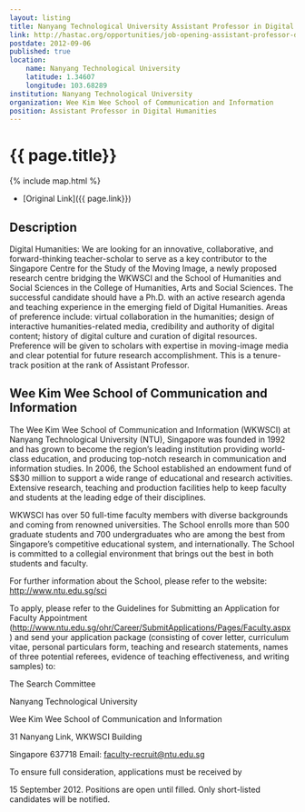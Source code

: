 ```yaml
---
layout: listing
title: Nanyang Technological University Assistant Professor in Digital Humanities
link: http://hastac.org/opportunities/job-opening-assistant-professor-digital-humanities-nanyang-technological-university
postdate: 2012-09-06
published: true
location:
    name: Nanyang Technological University
    latitude: 1.34607
    longitude: 103.68289
institution: Nanyang Technological University
organization: Wee Kim Wee School of Communication and Information
position: Assistant Professor in Digital Humanities
---
```



# {{ page.title}}

{% include map.html %}



* [Original Link]({{ page.link}})

## Description
Digital Humanities: We are looking for an innovative, collaborative, and forward-thinking teacher-scholar to serve as a key contributor to the Singapore Centre for the Study of the Moving Image, a newly proposed research centre bridging the WKWSCI and the School of Humanities and Social Sciences in the College of Humanities, Arts and Social Sciences. The successful candidate should have a Ph.D. with an active research agenda and teaching experience in the emerging field of Digital Humanities. Areas of preference include: virtual collaboration in the humanities; design of interactive humanities-related media, credibility and authority of digital content; history of digital culture and curation of digital resources. Preference will be given to scholars with expertise in moving-image media and clear potential for future research accomplishment. This is a tenure-track position at the rank of Assistant Professor.




## Wee Kim Wee School of Communication and Information

 The Wee Kim Wee School of Communication and Information (WKWSCI) at Nanyang Technological University (NTU), Singapore was founded in 1992 and has grown to become the region’s leading institution providing world-class education, and producing top-notch research in communication and information studies. In 2006, the School established an endowment fund of S$30 million to support a wide range of educational and research activities. Extensive research, teaching and production facilities help to keep faculty and students at the leading edge of their disciplines.

WKWSCI has over 50 full-time faculty members with diverse backgrounds and coming from renowned universities. The School enrolls more than 500 graduate students and 700 undergraduates who are among the best from Singapore’s competitive educational system, and internationally. The School is committed to a collegial environment that brings out the best in both students and faculty.



For further information about the School, please refer to the website:   http://www.ntu.edu.sg/sci  

To apply, please refer to the Guidelines for Submitting an Application for Faculty Appointment (<http://www.ntu.edu.sg/ohr/Career/SubmitApplications/Pages/Faculty.aspx> ) and send your application package (consisting of cover letter, curriculum vitae, personal particulars form, teaching and research statements, names of three potential referees, evidence of teaching effectiveness, and writing samples) to:

The Search Committee  

Nanyang Technological University  

Wee Kim Wee School of Communication and Information  

31 Nanyang Link, WKWSCI Building  

Singapore 637718 Email: <faculty-recruit@ntu.edu.sg>  

To ensure full consideration, applications must be received by  

15 September 2012. Positions are open until filled. Only short-listed candidates will be notified.